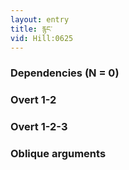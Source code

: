 ```yaml
---
layout: entry
title: རྙང་
vid: Hill:0625
---
```

### Dependencies (N = 0)


### Overt 1-2


### Overt 1-2-3


### Oblique arguments
